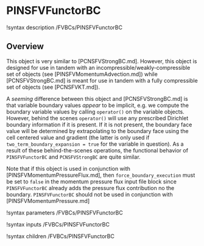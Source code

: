 # PINSFVFunctorBC

!syntax description /FVBCs/PINSFVFunctorBC

## Overview

This object is very similar to [PCNSFVStrongBC.md]. However,
this object is designed for use in tandem with an
incompressible/weakly-compressible set of objects (see
[PINSFVMomentumAdvection.md]) while [PCNSFVStrongBC.md] is meant for use in
tandem with a fully compressible set of objects (see [PCNSFVKT.md]).

A *seeming* difference between this object and [PCNSFVStrongBC.md] is that variable
boundary values *appear* to be implicit, e.g. we compute the boundary variable
values by calling `operator()` on the variable objects. However, behind the scenes
`operator()` will use any prescribed Dirichlet boundary information if it is
present. If it is not present, the boundary face value will be determined by
extrapolating to the boundary face using the cell centered value and gradient
(the latter is only used if `two_term_boundary_expansion = true` for the
variable in question). As a result of these behind-the-scenes operations, the
functional behavior of `PINSFVFunctorBC` and `PCNSFVStrongBC` are quite similar.

Note that if this object is used in conjunction with
[PINSFVMomentumPressureFlux.md], then `force_boundary_execution` must be set to
`false` in the momentum pressure flux input file block since `PINSFVFunctorBC`
already adds the pressure flux contribution no the boundary. `PINSFVFunctorBC`
should not be used in conjunction with [PINSFVMomentumPressure.md]

!syntax parameters /FVBCs/PINSFVFunctorBC

!syntax inputs /FVBCs/PINSFVFunctorBC

!syntax children /FVBCs/PINSFVFunctorBC
